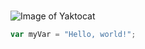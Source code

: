 # 
![Image of Yaktocat](https://images.vexels.com/media/users/3/230822/isolated/preview/65845480abeca8fa8de29d0a91765177-french-fries-cartoon.png)

``` javascript
var myVar = "Hello, world!";
```

